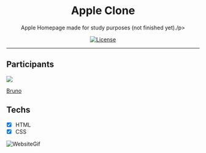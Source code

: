 <h1 align="center">
Apple Clone
</h1>

<p align="center">Apple Homepage made for study purposes (not finished yet)./p>

<p align="center">
  <a href="https://opensource.org/licenses/MIT">
    <img src="https://img.shields.io/github/license/rocketseat/youtube-clone-twitter?color=%236633cc&logo=mit" alt="License">
  </a>
</p>

<hr>

## Participants

[<img src="https://avatars2.githubusercontent.com/u/71460757?s=460&u=770639956af2959d35b2c83cdc623bff47e54395&v=4"/>](https://github.com/brnmpto)

[Bruno](https://github.com/brnmpto)

## Techs

- [x] HTML
- [x] CSS

![WebsiteGif](http://g.recordit.co/5tm59ViYuC.gif)
